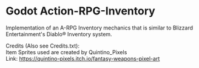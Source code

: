 # Godot Action-RPG-Inventory  
  
Implementation of an A-RPG Inventory mechanics that is similar to Blizzard Entertainment's Diablo® Inventory system.  
  
  
Credits (Also see Credits.txt):  
Item Sprites used are created by Quintino_Pixels  
Link: https://quintino-pixels.itch.io/fantasy-weapons-pixel-art
